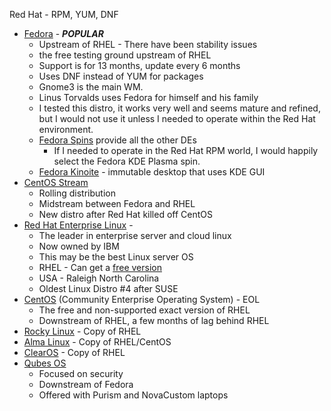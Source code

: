 Red Hat - RPM, YUM, DNF

- [Fedora](https://getfedora.org/) - ***POPULAR***
    - Upstream of RHEL - There have been stability issues
    - the free testing ground upstream of RHEL
    - Support is for 13 months, update every 6 months
    - Uses DNF instead of YUM for packages
    - Gnome3 is the main WM.
    - Linus Torvalds uses Fedora for himself and his family
    - I tested this distro, it works very well and seems mature and refined, but I would not use it unless I needed to operate within the Red Hat environment.
    - [Fedora Spins](https://spins.fedoraproject.org/) provide all the other DEs
        - If I needed to operate in the Red Hat RPM world, I would happily select the Fedora KDE Plasma spin.
    - [Fedora Kinoite](https://fedoraproject.org/kinoite/) - immutable desktop that uses KDE GUI
- [CentOS Stream](https://www.centos.org/centos-stream/)
    - Rolling distribution
    - Midstream between Fedora and RHEL
    - New distro after Red Hat killed off CentOS
- [Red Hat Enterprise Linux](https://www.redhat.com/en) -
    - The leader in enterprise server and cloud linux
    - Now owned by IBM
    - This may be the best Linux server OS
    - RHEL - Can get a [free version](https://iceburn.medium.com/use-rhel-for-free-red-hat-developer-program-2de06219d807)
    - USA - Raleigh North Carolina
    - Oldest Linux Distro #4 after SUSE
- [CentOS](https://www.centos.org/) (Community Enterprise Operating System) - EOL
    - The free and non-supported exact version of RHEL
    - Downstream of RHEL, a few months of lag behind RHEL
- [Rocky Linux](https://rockylinux.org/) - Copy of RHEL
- [Alma Linux](https://almalinux.org/) - Copy of RHEL/CentOS
- [ClearOS](https://www.clearos.com/) - Copy of RHEL
- [Qubes OS](https://www.qubes-os.org/)
    - Focused on security
    - Downstream of Fedora
    - Offered with Purism and NovaCustom laptops